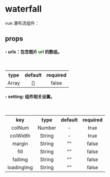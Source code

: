 # waterfall

vue 瀑布流组件：



## props

#### \- urls：包含图片 <font color="##e96900">url</font> 的数组。
​	  <table>
​ 	  <tbody align="center">
​       <tr>
​         <th>type</th>
​         <th>default</th>
​         <th>required</th>
​       </tr>
​       <tr>
​         <td>Array</td>
​         <td>[]</td>
​         <td>false</td>
​       </tr>
​     </tbody>
​ 	</table>
#### \- setting: 组件相关设置。
​  <table>
​		<tbody align="center" size="12px">
​			<tr>
​				<th>key</th>
​				<th>type</th>
​				<th>default</th>
​				<th>required</th>
​			</tr>
​			<tr>
​				<td>colNum</td>
​				<td>Number</td>
​				<td>-</td>
​				<td>true</td>
​			</tr>
​			<tr>
​				<td>colWidth</td>
​				<td>String</td>
​				<td>-</td>
​				<td>true</td>
​			</tr>
​			<tr>
​				<td>margin</td>
​				<td>String</td>
​				<td>""</td>
​				<td>false</td>
​			</tr>
​			<tr>
​				<td>fill</td>
​				<td>String</td>
​				<td>""</td>
​				<td>false</td>
​			</tr>
​			<tr>
​				<td>failImg</td>
​				<td>String</td>
​				<td>""</td>
​				<td>false</td>
​			</tr>
​			<tr>
​				<td>loadingImg</td>
​				<td>String</td>
​				<td>""</td>
​				<td>false</td>
​			</tr>
​		</tbody>
​	</table>

